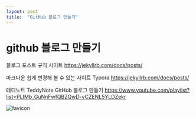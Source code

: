 ```yaml
---
layout: post
title:  "GitHub 블로그 만들기"
---
```


# github 블로그 만들기

블로그 포스트 규칙 사이트 
https://jekyllrb.com/docs/posts/

마크다운 쉽게 변경해 볼 수 있는 사이트
Typora
https://jekyllrb.com/docs/posts/

테디노트 TeddyNote 
GitHub 블로그 만들기 
https://www.youtube.com/playlist?list=PLIMb_GuNnFwfQBZQwD-vCZENL5YLDZekr



![favicon](C:\dev\git\LifeIsCool-Ella.github.io\images\2025-02-21-first\favicon.png)
